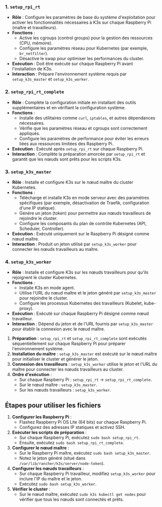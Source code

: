 ### 1. `setup_rpi_rt`
- **Rôle** : Configure les paramètres de base du système d'exploitation pour activer les fonctionnalités nécessaires à K3s sur chaque Raspberry Pi (maître et travailleurs).
- **Fonctions** :
  - Active les cgroups (control groups) pour la gestion des ressources (CPU, mémoire).
  - Configure les paramètres réseau pour Kubernetes (par exemple, `br_netfilter`).
  - Désactive le swap pour optimiser les performances du cluster.
- **Exécution** : Doit être exécuté sur chaque Raspberry Pi avant l'installation de K3s.
- **Interaction** : Prépare l'environnement système requis par `setup_k3s_master` et `setup_k3s_worker`.

### 2. `setup_rpi_rt_complete`
- **Rôle** : Complète la configuration initiale en installant des outils supplémentaires et en vérifiant la configuration système.
- **Fonctions** :
  - Installe des utilitaires comme `curl`, `iptables`, et autres dépendances nécessaires.
  - Vérifie que les paramètres réseau et cgroups sont correctement appliqués.
  - Configure les paramètres de performance pour éviter les erreurs liées aux ressources limitées des Raspberry Pi.
- **Exécution** : Exécuté après `setup_rpi_rt` sur chaque Raspberry Pi.
- **Interaction** : Complète la préparation amorcée par `setup_rpi_rt` et garantit que les nœuds sont prêts pour les scripts K3s.

### 3. `setup_k3s_master`
- **Rôle** : Installe et configure K3s sur le nœud maître du cluster Kubernetes.
- **Fonctions** :
  - Télécharge et installe K3s en mode serveur avec des paramètres spécifiques (par exemple, désactivation de Traefik, configuration d'une IP statique).
  - Génère un jeton (token) pour permettre aux nœuds travailleurs de rejoindre le cluster.
  - Configure les composants du plan de contrôle Kubernetes (API, Scheduler, Controller).
- **Exécution** : Exécuté uniquement sur le Raspberry Pi désigné comme nœud maître.
- **Interaction** : Produit un jeton utilisé par `setup_k3s_worker` pour connecter les nœuds travailleurs au maître.

### 4. `setup_k3s_worker`
- **Rôle** : Installe et configure K3s sur les nœuds travailleurs pour qu'ils rejoignent le cluster Kubernetes.
- **Fonctions** :
  - Installe K3s en mode agent.
  - Utilise l'URL du nœud maître et le jeton généré par `setup_k3s_master` pour rejoindre le cluster.
  - Configure les processus Kubernetes des travailleurs (Kubelet, kube-proxy).
- **Exécution** : Exécuté sur chaque Raspberry Pi désigné comme nœud travailleur.
- **Interaction** : Dépend du jeton et de l'URL fournis par `setup_k3s_master` pour établir la connexion avec le nœud maître.


1. **Préparation** : `setup_rpi_rt` et `setup_rpi_rt_complete` sont exécutés séquentiellement sur chaque Raspberry Pi pour préparer l'environnement système.
2. **Installation du maître** : `setup_k3s_master` est exécuté sur le nœud maître pour initialiser le cluster et générer le jeton.
3. **Connexion des travailleurs** : `setup_k3s_worker` utilise le jeton et l'URL du maître pour connecter les nœuds travailleurs au cluster.
4. **Ordre d'exécution** :
   - Sur chaque Raspberry Pi : `setup_rpi_rt` → `setup_rpi_rt_complete`.
   - Sur le nœud maître : `setup_k3s_master`.
   - Sur les nœuds travailleurs : `setup_k3s_worker`.

## Étapes pour utiliser les fichiers
1. **Configurer les Raspberry Pi** :
   - Flashez Raspberry Pi OS Lite (64 bits) sur chaque Raspberry Pi.
   - Configurez des adresses IP statiques et activez SSH.
2. **Exécuter les scripts de préparation** :
   - Sur chaque Raspberry Pi, exécutez `sudo bash setup_rpi_rt`.
   - Ensuite, exécutez `sudo bash setup_rpi_rt_complete`.
3. **Configurer le nœud maître** :
   - Sur le Raspberry Pi maître, exécutez `sudo bash setup_k3s_master`.
   - Notez le jeton généré (situé dans `/var/lib/rancher/k3s/server/node-token`).
4. **Configurer les nœuds travailleurs** :
   - Sur chaque Raspberry Pi travailleur, modifiez `setup_k3s_worker` pour inclure l'IP du maître et le jeton.
   - Exécutez `sudo bash setup_k3s_worker`.
5. **Vérifier le cluster** :
   - Sur le nœud maître, exécutez `sudo k3s kubectl get nodes` pour vérifier que tous les nœuds sont connectés et prêts.